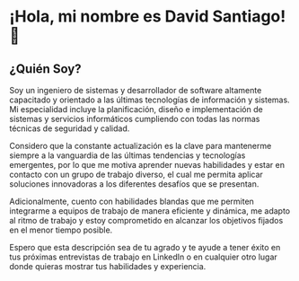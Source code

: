 # ¡Hola, mi nombre es David Santiago! 👋

## ¿Quién Soy?
Soy un ingeniero de sistemas y desarrollador de software altamente capacitado y orientado a las últimas tecnologías de información y sistemas. Mi especialidad incluye la planificación, diseño e implementación de sistemas y servicios informáticos cumpliendo con todas las normas técnicas de seguridad y calidad.

Considero que la constante actualización es la clave para mantenerme siempre a la vanguardia de las últimas tendencias y tecnologías emergentes, por lo que me motiva aprender nuevas habilidades y estar en contacto con un grupo de trabajo diverso, el cual me permita aplicar soluciones innovadoras a los diferentes desafíos que se presentan.

Adicionalmente, cuento con habilidades blandas que me permiten integrarme a equipos de trabajo de manera eficiente y dinámica, me adapto al ritmo de trabajo y estoy comprometido en alcanzar los objetivos fijados en el menor tiempo posible.

Espero que esta descripción sea de tu agrado y te ayude a tener éxito en tus próximas entrevistas de trabajo en LinkedIn o en cualquier otro lugar donde quieras mostrar tus habilidades y experiencia.
